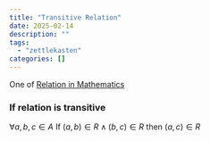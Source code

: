 ```yaml
---
title: "Transitive Relation"
date: 2025-02-14
description: ""
tags: 
  - "zettlekasten"
categories: []
---
```


One of [Relation in Mathematics](Relation%20in%20Mathematics.md)

### If relation is transitive
$\forall a, b, c \in A$
If $(a, b) \in R \land (b, c) \in R$ then $(a, c) \in R$
